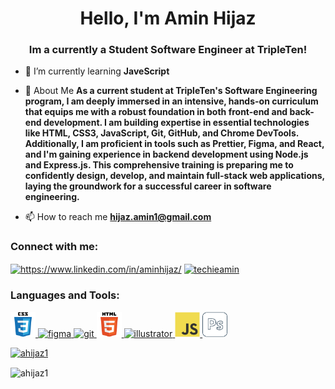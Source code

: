 <h1 align="center">Hello, I'm Amin Hijaz</h1>
<h3 align="center"> Im a currently a Student Software Engineer at TripleTen!</h3>

- 🌱 I’m currently learning **JaveScript**

- 💬 About Me **As a current student at TripleTen's Software Engineering program, I am deeply immersed in an intensive, hands-on curriculum that equips me with a robust foundation in both front-end and back-end development. I am building expertise in essential technologies like HTML, CSS3, JavaScript, Git, GitHub, and Chrome DevTools. Additionally, I am proficient in tools such as Prettier, Figma, and React, and I'm gaining experience in backend development using Node.js and Express.js. This comprehensive training is preparing me to confidently design, develop, and maintain full-stack web applications, laying the groundwork for a successful career in software engineering.**

- 📫 How to reach me **hijaz.amin1@gmail.com**

<h3 align="left">Connect with me:</h3>
<p align="left">
<a href="https://linkedin.com/in/https://www.linkedin.com/in/aminhijaz/" target="blank"><img align="center" src="https://raw.githubusercontent.com/rahuldkjain/github-profile-readme-generator/master/src/images/icons/Social/linked-in-alt.svg" alt="https://www.linkedin.com/in/aminhijaz/" height="30" width="40" /></a>
<a href="https://instagram.com/techieamin" target="blank"><img align="center" src="https://raw.githubusercontent.com/rahuldkjain/github-profile-readme-generator/master/src/images/icons/Social/instagram.svg" alt="techieamin" height="30" width="40" /></a>
</p>

<h3 align="left">Languages and Tools:</h3>
<p align="left"> <a href="https://www.w3schools.com/css/" target="_blank" rel="noreferrer"> <img src="https://raw.githubusercontent.com/devicons/devicon/master/icons/css3/css3-original-wordmark.svg" alt="css3" width="40" height="40"/> </a> <a href="https://www.figma.com/" target="_blank" rel="noreferrer"> <img src="https://www.vectorlogo.zone/logos/figma/figma-icon.svg" alt="figma" width="40" height="40"/> </a> <a href="https://git-scm.com/" target="_blank" rel="noreferrer"> <img src="https://www.vectorlogo.zone/logos/git-scm/git-scm-icon.svg" alt="git" width="40" height="40"/> </a> <a href="https://www.w3.org/html/" target="_blank" rel="noreferrer"> <img src="https://raw.githubusercontent.com/devicons/devicon/master/icons/html5/html5-original-wordmark.svg" alt="html5" width="40" height="40"/> </a> <a href="https://www.adobe.com/in/products/illustrator.html" target="_blank" rel="noreferrer"> <img src="https://www.vectorlogo.zone/logos/adobe_illustrator/adobe_illustrator-icon.svg" alt="illustrator" width="40" height="40"/> </a> <a href="https://developer.mozilla.org/en-US/docs/Web/JavaScript" target="_blank" rel="noreferrer"> <img src="https://raw.githubusercontent.com/devicons/devicon/master/icons/javascript/javascript-original.svg" alt="javascript" width="40" height="40"/> </a> <a href="https://www.photoshop.com/en" target="_blank" rel="noreferrer"> <img src="https://raw.githubusercontent.com/devicons/devicon/master/icons/photoshop/photoshop-line.svg" alt="photoshop" width="40" height="40"/> </a> </p>


<p align="left"> <a href="https://github.com/ryo-ma/github-profile-trophy"><img src="https://github-profile-trophy.vercel.app/?username=ahijaz1" alt="ahijaz1" /></a> </p>


<p><img align="center" src="https://github-readme-stats.vercel.app/api/top-langs?username=ahijaz1&show_icons=true&locale=en&layout=compact" alt="ahijaz1" /></p>
